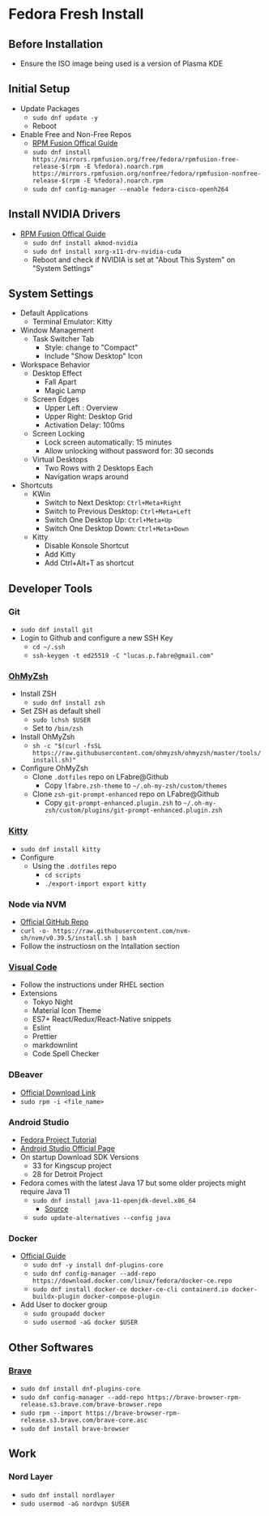# Fedora Fresh Install

## Before Installation

- Ensure the ISO image being used is a version of Plasma KDE

## Initial Setup

- Update Packages
  - `sudo dnf update -y`
  - Reboot
- Enable Free and Non-Free Repos
  - [RPM Fusion Offical Guide](https://rpmfusion.org/Configuration/)
  - `sudo dnf install https://mirrors.rpmfusion.org/free/fedora/rpmfusion-free-release-$(rpm -E %fedora).noarch.rpm https://mirrors.rpmfusion.org/nonfree/fedora/rpmfusion-nonfree-release-$(rpm -E %fedora).noarch.rpm`
  - `sudo dnf config-manager --enable fedora-cisco-openh264`

## Install NVIDIA Drivers

- [RPM Fusion Offical Guide](https://rpmfusion.org/Howto/NVIDIA#Installing_the_drivers)
  - `sudo dnf install akmod-nvidia`
  - `sudo dnf install xorg-x11-drv-nvidia-cuda`
  - Reboot and check if NVIDIA is set at "About This System" on "System Settings"

## System Settings

- Default Applications
  - Terminal Emulator: Kitty
- Window Management
  - Task Switcher Tab
    - Style: change to "Compact"
    - Include "Show Desktop" Icon
- Workspace Behavior  
  - Desktop Effect
    - Fall Apart
    - Magic Lamp
  - Screen Edges
    - Upper Left : Overview
    - Upper Right: Desktop Grid
    - Activation Delay: 100ms
  - Screen Locking
    - Lock screen automatically: 15 minutes
    - Allow unlocking without password for: 30 seconds
  - Virtual Desktops
    - Two Rows with 2 Desktops Each
    - Navigation wraps around
- Shortcuts
  - KWin
    - Switch to Next Desktop: `Ctrl+Meta+Right`
    - Switch to Previous Desktop: `Ctrl+Meta+Left`
    - Switch One Desktop Up: `Ctrl+Meta+Up`
    - Switch One Desktop Down: `Ctrl+Meta+Down`
  - Kitty
    - Disable Konsole Shortcut
    - Add Kitty
    - Add Ctrl+Alt+T as shortcut

## Developer Tools

### Git

- `sudo dnf install git`
- Login to Github and configure a new SSH Key
  - `cd ~/.ssh`
  - `ssh-keygen -t ed25519 -C "lucas.p.fabre@gmail.com"`

### [OhMyZsh](https://github.com/ohmyzsh/ohmyzsh)

- Install ZSH
  - `sudo dnf install zsh`
- Set ZSH as default shell
  - `sudo lchsh $USER`
  - Set to `/bin/zsh`
- Install OhMyZsh
  - `sh -c "$(curl -fsSL https://raw.githubusercontent.com/ohmyzsh/ohmyzsh/master/tools/install.sh)"`
- Configure OhMyZsh
  - Clone `.dotfiles` repo on LFabre@Github
    - Copy `lfabre.zsh-theme` to `~/.oh-my-zsh/custom/themes`
  - Clone `zsh-git-prompt-enhanced` repo on LFabre@Github
    - Copy `git-prompt-enhanced.plugin.zsh` to `~/.oh-my-zsh/custom/plugins/git-prompt-enhanced.plugin.zsh`

### [Kitty](https://sw.kovidgoyal.net/kitty/binary/)

- `sudo dnf install kitty`
- Configure
  - Using the `.dotfiles` repo
    - `cd scripts`
    - `./export-import export kitty`

### Node via NVM

- [Official GitHub Repo](https://github.com/nvm-sh/nvm)
- `curl -o- https://raw.githubusercontent.com/nvm-sh/nvm/v0.39.5/install.sh | bash`
- Follow the instructiosn on the Intallation section

### [Visual Code](https://code.visualstudio.com/docs/setup/linux#_rhel-fedora-and-centos-based-distributions)

- Follow the instructions under RHEL section
- Extensions
  - Tokyo Night
  - Material Icon Theme
  - ES7+ React/Redux/React-Native snippets
  - Eslint
  - Prettier
  - markdownlint
  - Code Spell Checker

### DBeaver

- [Official Download Link](https://dbeaver.io/download/)
- `sudo rpm -i <file_name>`

### Android Studio

- [Fedora Project Tutorial](https://fedoraproject.org/wiki/Android_Studio)
- [Android Studio Official Page](https://developer.android.com/studio)
- On startup Download SDK Versions
  - 33 for Kingscup project
  - 28 for Detroit Project
- Fedora comes with the latest Java 17 but some older projects might require Java 11
  - `sudo dnf install java-11-openjdk-devel.x86_64`
    - [Source](https://docs.fedoraproject.org/en-US/quick-docs/installing-java/)
  - `sudo update-alternatives --config java`

### Docker

- [Official Guide](https://docs.docker.com/engine/install/fedora/#install-using-the-repository)
  - `sudo dnf -y install dnf-plugins-core`
  - `sudo dnf config-manager --add-repo https://download.docker.com/linux/fedora/docker-ce.repo`
  - `sudo dnf install docker-ce docker-ce-cli containerd.io docker-buildx-plugin docker-compose-plugin`
- Add User to docker group
  - `sudo groupadd docker`
  - `sudo usermod -aG docker $USER`

## Other Softwares

### [Brave](https://brave.com/linux/)

- `sudo dnf install dnf-plugins-core`
- `sudo dnf config-manager --add-repo https://brave-browser-rpm-release.s3.brave.com/brave-browser.repo`
- `sudo rpm --import https://brave-browser-rpm-release.s3.brave.com/brave-core.asc`
- `sudo dnf install brave-browser`

## Work

### Nord Layer

- `sudo dnf install nordlayer`
- `sudo usermod -aG nordvpn $USER`
